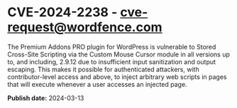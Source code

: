 # CVE-2024-2238 - cve-request@wordfence.com

The Premium Addons PRO plugin for WordPress is vulnerable to Stored Cross-Site Scripting via the Custom Mouse Cursor module in all versions up to, and including, 2.9.12 due to insufficient input sanitization and output escaping. This makes it possible for authenticated attackers, with contributor-level access and above, to inject arbitrary web scripts in pages that will execute whenever a user accesses an injected page.

**Publish date:** 2024-03-13
